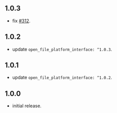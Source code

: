 ## 1.0.3
* fix [#312](https://github.com/crazecoder/open_file/issues/312).
## 1.0.2
* update `open_file_platform_interface: ^1.0.3`.
## 1.0.1
* update `open_file_platform_interface: ^1.0.2`.
## 1.0.0
* initial release.
